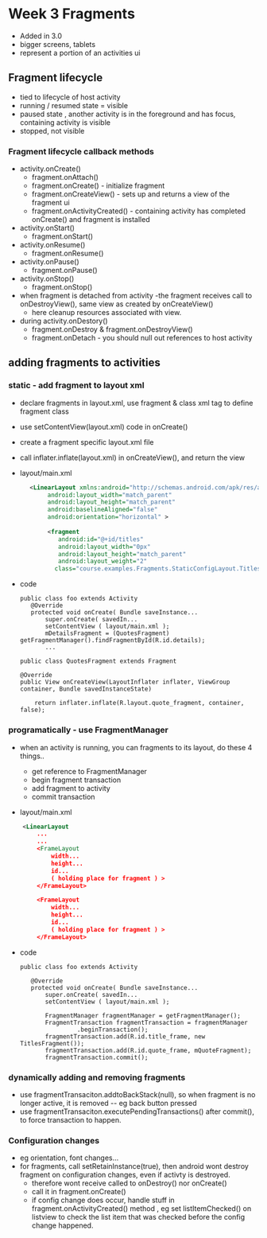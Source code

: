 Week 3 Fragments
================

- Added in 3.0
- bigger screens, tablets
- represent a portion of an activities ui

## Fragment lifecycle

- tied to lifecycle of host activity
- running / resumed state = visible
- paused state , another activity is in the foreground and has focus, containing activity is visible
- stopped, not visible

### Fragment lifecycle callback methods

- activity.onCreate()
    - fragment.onAttach()  
    - fragment.onCreate() - initialize fragment
    - fragment.onCreateView() - sets up and returns a view of the fragment ui
    - fragment.onActivityCreated() - containing activity has completed onCreate() and fragment is installed
- activity.onStart()
    - fragment.onStart()
- activity.onResume()
    - fragment.onResume()
- activity.onPause()
    - fragment.onPause()
- activity.onStop()
    - fragment.onStop()
- when fragment is detached from activity 
    -the fragment receives call to onDestroyView(), same view as created by onCreateView() 
    - here cleanup resources associated with view.
- during activity.onDestory()
    - fragment.onDestroy & fragment.onDestroyView()
    - fragment.onDetach - you should null out references to host activity 

## adding fragments to activities

### static - add fragment to layout xml

- declare fragments in layout.xml, use fragment & class xml tag to define fragment class
- use setContentView(layout.xml) code in onCreate()
- create a fragment specific layout.xml file
- call inflater.inflate(layout.xml) in onCreateView(), and return the view

- layout/main.xml

```xml
      <LinearLayout xmlns:android="http://schemas.android.com/apk/res/android"
           android:layout_width="match_parent"
           android:layout_height="match_parent"
           android:baselineAligned="false"
           android:orientation="horizontal" >
   
           <fragment
              android:id="@+id/titles"
              android:layout_width="0px"
              android:layout_height="match_parent"
              android:layout_weight="2"
             class="course.examples.Fragments.StaticConfigLayout.TitlesFragment" />
```

- code

      public class foo extends Activity
         @Override
         protected void onCreate( Bundle saveInstance...
             super.onCreate( savedIn... 
             setContentView ( layout/main.xml );  
             mDetailsFragment = (QuotesFragment) getFragmentManager().findFragmentById(R.id.details);
             ...

      public class QuotesFragment extends Fragment 

      @Override
      public View onCreateView(LayoutInflater inflater, ViewGroup container, Bundle savedInstanceState) 
          
          return inflater.inflate(R.layout.quote_fragment, container, false);

### programatically - use FragmentManager 

- when an activity is running, you can fragments to its layout, do these 4 things..
    - get reference to FragmentManager
    - begin fragment transaction
    - add fragment to activity
    - commit transaction

- layout/main.xml

```xml
    <LinearLayout 
        ... 
        ...
        <FrameLayout
            width...
            height...
            id...
            ( holding place for fragment ) >
        </FrameLayout>

        <FrameLayout
            width...
            height...
            id...
            ( holding place for fragment ) >
        </FrameLayout>
```

- code

      public class foo extends Activity

         @Override
         protected void onCreate( Bundle saveInstance...
             super.onCreate( savedIn... 
             setContentView ( layout/main.xml );  

             FragmentManager fragmentManager = getFragmentManager();
             FragmentTransaction fragmentTransaction = fragmentManager
                      .beginTransaction();
             fragmentTransaction.add(R.id.title_frame, new TitlesFragment());
             fragmentTransaction.add(R.id.quote_frame, mQuoteFragment);
             fragmentTransaction.commit();

### dynamically adding and removing fragments

- use fragmentTransaciton.addtoBackStack(null), so when fragment is no longer active, it is removed -- eg back button pressed
- use fragmentTransaciton.executePendingTransactions() after commit(), to force transaction to happen.

### Configuration changes

- eg orientation, font changes...
- for fragments, call setRetainInstance(true), then android wont destroy fragment on configuration changes, even if activty is destroyed.
    - therefore wont receive called to onDestroy() nor onCreate()
    - call it in fragment.onCreate()
    - if config change does occur, handle stuff in fragment.onActivityCreated() method , eg set listItemChecked() on listview to check the list item that
      was checked before the config change happened.

